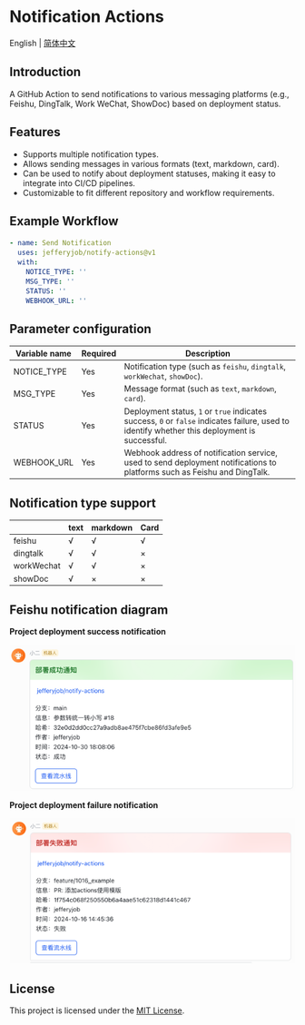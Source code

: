 # Notification Actions
English | [简体中文](README.md)

## Introduction
A GitHub Action to send notifications to various messaging platforms (e.g., Feishu, DingTalk, Work WeChat, ShowDoc) based on deployment status.

## Features
- Supports multiple notification types.
- Allows sending messages in various formats (text, markdown, card).
- Can be used to notify about deployment statuses, making it easy to integrate into CI/CD pipelines.
- Customizable to fit different repository and workflow requirements.

## Example Workflow

```yaml
- name: Send Notification
  uses: jefferyjob/notify-actions@v1
  with:
    NOTICE_TYPE: ''
    MSG_TYPE: ''
    STATUS: ''
    WEBHOOK_URL: ''
```

## Parameter configuration
| Variable name | Required | Description                                                                                                                                   |
| ------------ | -------- |-----------------------------------------------------------------------------------------------------------------------------------------------|
| NOTICE_TYPE | Yes | Notification type (such as `feishu`, `dingtalk`, `workWechat`, `showDoc`).                                                                    |
| MSG_TYPE | Yes | Message format (such as `text`, `markdown`, `card`).                                                                                          |
| STATUS | Yes | Deployment status, `1` or `true` indicates success, `0` or `false` indicates failure, used to identify whether this deployment is successful. |
| WEBHOOK_URL | Yes | Webhook address of notification service, used to send deployment notifications to platforms such as Feishu and DingTalk.                      |

## Notification type support
|            | text | markdown | Card |
| ---------- | ---- | ------- | ---- |
| feishu     | √    | √       | √    |
| dingtalk   | √    | √       | ×    |
| workWechat | √    | √       | ×    |
| showDoc    | √    | ×       | ×    |

## Feishu notification diagram
**Project deployment success notification**

![success](static/success.png)

**Project deployment failure notification**

![failed](static/failed.png)

## License
This project is licensed under the [MIT License](LICENSE).
